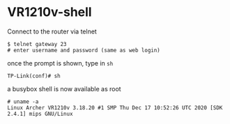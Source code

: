# VR1210v-shell

Connect to the router via telnet  
```
$ telnet gateway 23
# enter username and password (same as web login)
```
once the prompt is shown, type in `sh`  
```
TP-Link(conf)# sh
```
a busybox shell is now available as root
```
# uname -a
Linux Archer VR1210v 3.18.20 #1 SMP Thu Dec 17 10:52:26 UTC 2020 [SDK 2.4.1] mips GNU/Linux

```
